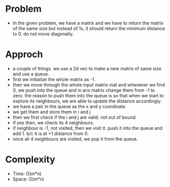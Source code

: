 # Problem
- In the given problem, we have a matrix and we have to return the matrix of the same 
size but instead of 1s, it should return the minimum distance to 0. do not move diagonally.

# Approch
- a couple of things. we use a 2d vec to make a new matrix of same size and use a queue. 
- first we initialize the whole matrix as -1.
- then we move through the whole input matrix mat and whenever we find 0, we push into the queue and 
  in ans matrix change them from -1 to zero. the reason to push them into the queue is so that when
  we start to explore its neighbours, we are able to update the distance accordingly.
- we have a pair in the queue as the x and y coordinate.
- we get them and store them in i and j
- then we first check if the i and j are valid. not out of bound. 
- if yes then, we check its 4 neighbours. 
- if neighbour is -1, not visited, then we visit it. push it into the queue and add 1. b/c it is at +1 
  distance from 0.
- once all 4 neighbours are visited, we pop it from the queue. 

# Complexity
 
 - Time: O(m*n)
 - Space: O(m*n)
